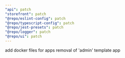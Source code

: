 ```yaml
---
"api": patch
"storefront": patch
"@repo/eslint-config": patch
"@repo/typescript-config": patch
"@repo/jest-presets": patch
"@repo/logger": patch
"@repo/ui": patch
---
```


add docker files for apps
removal of 'admin' template app